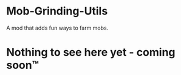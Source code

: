 # Mob-Grinding-Utils
A mod that adds fun ways to farm mobs.

# Nothing to see here yet - coming soon™
